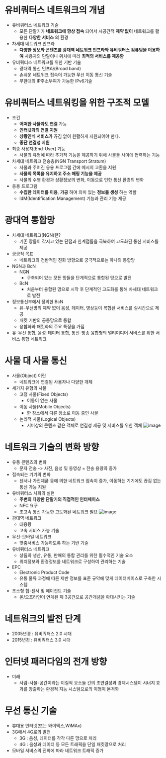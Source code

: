 # 유비쿼터스 네트워크의 개념
- 유비쿼터스 네트워크 기술
    - 모든 단말기가 __네트워크에 항상 접속__ 되어서 시공간적 __제약 없이__ 네트워크를 활용한 __다양한 서비스__ 의 환경
- 차세대 네트워크 인프라
    - __다양한 정보와 콘텐츠를 광대역 네트워크 인프라와 유비쿼터스 컴퓨팅을 이용하여__ 사용자의 단말이나 위치에 따라 __최적의 서비스를 제공함__
- 유비쿼터스 네트워크를 위한 기반 기술
    - 광대역 통신 인프라(Broad band)
    - 손쉬운 네트워크 접속이 가능한 무선 이동 통신 기술
    - 무한대의 IP주소부여가 가능한 IPv6기술

# 유비쿼터스 네트워킹을 위한 구조적 모델
- 조건 
    - __어떠한 사물과도 연결__ 가능
    - __인터넷과의 연결 지원__
    - __상황인식 서비스가__ 끊김 없이 원활하게 지원되어야 한다.
    - __종단 연결성 지원__
- 최종 사용자[End-User] 기능
    - 사물의 유형에 따라 추가적 기능을 제공하기 위해 사물들 사이에 협력하는 기능
- 차세대 네트워크 전송층(NGN Transport Stratum)
    - 사물과 주어진 응용 프로그램 간에 메시지 교환을 지원
    - __사물의 목록을 유지하고 주소 매핑 기능을 제공__
    - 사물의 수행 환경과 상황정보의 변화, 이동으로 인한 통신 환경의 변화
- 응용 프로그램
    - __수집한 데이터를 이용__, __가공__ 하여 의미 있는 __정보를 생성__ 하는 역할
    - IdM(Identification Management) 기능과 관리 기능 제공

# 광대역 통합망
- 차세대 네트워크(NGN)란?
    - 기존 망들이 각지고 있는 단점과 한계점들을 극복하여 고도화된 통신 서비스를 제공
- 궁긍적 목표
    - 네트워크의 전반적인 진화 방향으로 궁극적으로는 하나의 통합망
- NGN과 BcN
    - NGN   
        - 구축되어 있는 모든 망들을 단계적으로 통합된 망으로 발전
    - BcN
        - 처음부터 융합된 망으로 시작 후 단계적인 고도화를 통해 차세대 네트워크로 발전
- 정보통신부에서 정의한 BcN
    - 유-무선망의 제약 없이 음성, 데이터, 영상등이 복합된 서비스를 실시간으로 제공
    - 패킷 기반의 공통망으로 통합
    - 융합화와 패킷화의 주요 특징을 가짐
- 유-무선 통합, 음성-데이터 통합, 통신-방송 융합형의 멀티미디어 서비스를 위한 서비스 통합 네트워크

# 사물 대 사물 통신
- 사물(Object) 이란
    - 네트워크에 연결된 사용자나 다양한 개체
- 세가지 유형의 사물
    - 고정 사물(Fixed Objects)
        - 이동이 없는 사물
    - 이동 사물(Mobile Objects)
        - 한 장소에서 다른 장소로 이동 중인 사물
    - 논리적 사물(Logical Objects)
        - 서버상의 콘텐츠 같은 객체로 연결성 제공 및 서비스를 위한 객체
![image](https://github.com/DJSon2/personal-study/assets/124123956/d246a287-6db7-42a0-b3eb-9859f4071db9)

# 네트워크 기술의 변화 방향
- 유통 콘텐츠의 변화
    - 문자 전송 -> 사진, 음성 및 동영상 = 전송 용량의 증가
- 접속되는 기기의 변화
    - 센서나 가전제품 등에 의한 네트워크 접속이 증가, 이동하는 기기에도 끊김 없는 통신 가능 지원
- 유비쿼터스 사회의 실현
    - __주변의 다양한 단말기의 직접적인 인터페이스__
    - NFC 요구
    - 초고속 통신 가능한 고도화된 네트워크 필요
![image](https://github.com/DJSon2/personal-study/assets/124123956/37cc5506-0ccc-4e54-a75d-9979359fb074)
- 광대역 네트워크
    - 대용량
    - 고속 서비스 가능 기술
- 무선-모바일 네트워크
    - 맞춤서비스 가능하도록 하는 기반 기술 
- 유비쿼터스 네트워크
    - 상품의 생산, 유통, 판매의 통합 관리를 위한 필수적인 기술 요소
    - 위치정보와 환경정보를 네트워크로 구성하여 관리하는 기술
- EPC
    - Electronic Product Code
    - 유통 물류 과정에 따른 제반 정보를 표준 규약에 맞게 데이터베이스로 구축한 시스템
- 초소형 칩-센서 및 에이전트 기술
    - 온/오프라인이 연계된 제 3공간으로 공간개념을 확대시키는 기술

# 네트워크의 발전 단계
- 2005년경 : 유비쿼터스 2.0 시대
- 2015년경 : 유비쿼터스 3.0 시대

# 인터넷 패러다임의 전개 방향
- 미래 
    - 사람-사물-공간이라는 이질적 요소들 간의 초연결성과 경제시스템이 시너지 효과를 창출하는 환경적 지능 시스템으로의 이행이 본격화

# 무선 통신 기술
- 휴대용 인터넷(또는 와이맥스,WiMAx)
- 3G에서 4G로의 발전
    - 3G : 음성, 데이터를 각각 다른 망으로 처리
    - 4G : 음성과 데이터 등 모든 트래픽을 단일 패킷망으로 처리
- 모바일 서비스의 진화에 따라 네트워크 트래픽 증가